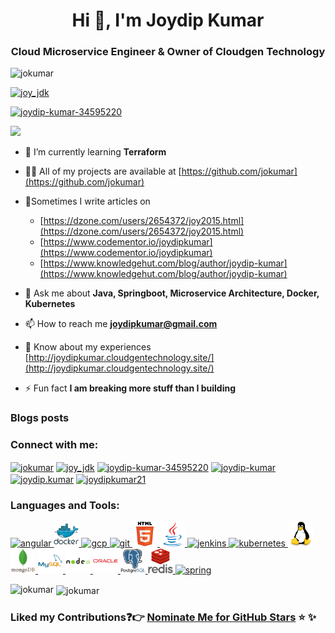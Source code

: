 <h1 align="center">Hi 👋, I'm Joydip Kumar</h1>
<h3 align="center">Cloud Microservice Engineer & Owner of Cloudgen Technology</h3>

<p align="left"> <img src="https://komarev.com/ghpvc/?username=jokumar&label=Profile%20views&color=0e75b6&style=flat" alt="jokumar" /> </p>

<p align="left"> <a href="https://twitter.com/joy_jdk" target="blank"><img src="https://img.shields.io/twitter/follow/joy_jdk?logo=twitter&style=for-the-badge" alt="joy_jdk" /></a> </p>
<p align="left"> <a href="https://www.linkedin.com/in/joydip-kumar-34595220/" target="blank"><img src="https://img.shields.io/badge/LinkedIn-blue?style=flat&logo=linkedin&labelColor=blue" alt="joydip-kumar-34595220" /></a> </p>

<p align=”center”>
<a href=”LinkedIn profile URL”>
<img src=”https://img.shields.io/badge/LinkedIn-blue?style=flat&logo=linkedin&labelColor=blue">
</a>

- 🌱 I’m currently learning **Terraform**

- 👨‍💻 All of my projects are available at [https://github.com/jokumar](https://github.com/jokumar)

- 📝Sometimes I write articles on 
                                                                                              
   - [https://dzone.com/users/2654372/joy2015.html](https://dzone.com/users/2654372/joy2015.html)
   - [https://www.codementor.io/joydipkumar](https://www.codementor.io/joydipkumar)
   - [https://www.knowledgehut.com/blog/author/joydip-kumar](https://www.knowledgehut.com/blog/author/joydip-kumar)                   
                                                                                              
- 💬 Ask me about **Java, Springboot, Microservice Architecture, Docker, Kubernetes**

- 📫 How to reach me **joydipkumar@gmail.com**

- 📄 Know about my experiences [http://joydipkumar.cloudgentechnology.site/](http://joydipkumar.cloudgentechnology.site/)

- ⚡ Fun fact **I am breaking more stuff than I building**

### Blogs posts
<!-- BLOG-POST-LIST:START -->
<!-- BLOG-POST-LIST:END -->

<h3 align="left">Connect with me:</h3>
<p align="left">
<a href="https://dev.to/jokumar" target="blank"><img align="center" src="https://raw.githubusercontent.com/rahuldkjain/github-profile-readme-generator/master/src/images/icons/Social/devto.svg" alt="jokumar" height="30" width="40" /></a>
<a href="https://twitter.com/joy_jdk" target="blank"><img align="center" src="https://raw.githubusercontent.com/rahuldkjain/github-profile-readme-generator/master/src/images/icons/Social/twitter.svg" alt="joy_jdk" height="30" width="40" /></a>
<a href="https://linkedin.com/in/joydip-kumar-34595220" target="blank"><img align="center" src="https://raw.githubusercontent.com/rahuldkjain/github-profile-readme-generator/master/src/images/icons/Social/linked-in-alt.svg" alt="joydip-kumar-34595220" height="30" width="40" /></a>
<a href="https://stackoverflow.com/users/joydip-kumar" target="blank"><img align="center" src="https://raw.githubusercontent.com/rahuldkjain/github-profile-readme-generator/master/src/images/icons/Social/stack-overflow.svg" alt="joydip-kumar" height="30" width="40" /></a>
<a href="https://fb.com/joydip.kumar" target="blank"><img align="center" src="https://raw.githubusercontent.com/rahuldkjain/github-profile-readme-generator/master/src/images/icons/Social/facebook.svg" alt="joydip.kumar" height="30" width="40" /></a>
<a href="https://instagram.com/joydipkumar21" target="blank"><img align="center" src="https://raw.githubusercontent.com/rahuldkjain/github-profile-readme-generator/master/src/images/icons/Social/instagram.svg" alt="joydipkumar21" height="30" width="40" /></a>
</p>

<h3 align="left">Languages and Tools:</h3>
<p align="left"> <a href="https://angular.io" target="_blank" rel="noreferrer"> <img src="https://angular.io/assets/images/logos/angular/angular.svg" alt="angular" width="40" height="40"/> </a> <a href="https://www.docker.com/" target="_blank" rel="noreferrer"> <img src="https://raw.githubusercontent.com/devicons/devicon/master/icons/docker/docker-original-wordmark.svg" alt="docker" width="40" height="40"/> </a> <a href="https://cloud.google.com" target="_blank" rel="noreferrer"> <img src="https://www.vectorlogo.zone/logos/google_cloud/google_cloud-icon.svg" alt="gcp" width="40" height="40"/> </a> <a href="https://git-scm.com/" target="_blank" rel="noreferrer"> <img src="https://www.vectorlogo.zone/logos/git-scm/git-scm-icon.svg" alt="git" width="40" height="40"/> </a> <a href="https://www.w3.org/html/" target="_blank" rel="noreferrer"> <img src="https://raw.githubusercontent.com/devicons/devicon/master/icons/html5/html5-original-wordmark.svg" alt="html5" width="40" height="40"/> </a> <a href="https://www.java.com" target="_blank" rel="noreferrer"> <img src="https://raw.githubusercontent.com/devicons/devicon/master/icons/java/java-original.svg" alt="java" width="40" height="40"/> </a> <a href="https://www.jenkins.io" target="_blank" rel="noreferrer"> <img src="https://www.vectorlogo.zone/logos/jenkins/jenkins-icon.svg" alt="jenkins" width="40" height="40"/> </a> <a href="https://kubernetes.io" target="_blank" rel="noreferrer"> <img src="https://www.vectorlogo.zone/logos/kubernetes/kubernetes-icon.svg" alt="kubernetes" width="40" height="40"/> </a> <a href="https://www.linux.org/" target="_blank" rel="noreferrer"> <img src="https://raw.githubusercontent.com/devicons/devicon/master/icons/linux/linux-original.svg" alt="linux" width="40" height="40"/> </a> <a href="https://www.mongodb.com/" target="_blank" rel="noreferrer"> <img src="https://raw.githubusercontent.com/devicons/devicon/master/icons/mongodb/mongodb-original-wordmark.svg" alt="mongodb" width="40" height="40"/> </a> <a href="https://www.mysql.com/" target="_blank" rel="noreferrer"> <img src="https://raw.githubusercontent.com/devicons/devicon/master/icons/mysql/mysql-original-wordmark.svg" alt="mysql" width="40" height="40"/> </a> <a href="https://nodejs.org" target="_blank" rel="noreferrer"> <img src="https://raw.githubusercontent.com/devicons/devicon/master/icons/nodejs/nodejs-original-wordmark.svg" alt="nodejs" width="40" height="40"/> </a> <a href="https://www.oracle.com/" target="_blank" rel="noreferrer"> <img src="https://raw.githubusercontent.com/devicons/devicon/master/icons/oracle/oracle-original.svg" alt="oracle" width="40" height="40"/> </a> <a href="https://www.postgresql.org" target="_blank" rel="noreferrer"> <img src="https://raw.githubusercontent.com/devicons/devicon/master/icons/postgresql/postgresql-original-wordmark.svg" alt="postgresql" width="40" height="40"/> </a> <a href="https://redis.io" target="_blank" rel="noreferrer"> <img src="https://raw.githubusercontent.com/devicons/devicon/master/icons/redis/redis-original-wordmark.svg" alt="redis" width="40" height="40"/> </a> <a href="https://spring.io/" target="_blank" rel="noreferrer"> <img src="https://www.vectorlogo.zone/logos/springio/springio-icon.svg" alt="spring" width="40" height="40"/> </a> </p>

<p><img align="left" src="https://github-readme-stats.vercel.app/api/top-langs?username=jokumar&show_icons=true&locale=en&layout=compact" alt="jokumar" /></p>

<p>&nbsp;<img align="center" src="https://github-readme-stats.vercel.app/api?username=jokumar&show_icons=true&locale=en" alt="jokumar" /></p>
                                                                                                                                      
 ### Liked my Contributions:question::point_right: [Nominate Me for GitHub Stars](https://stars.github.com/nominate/) :star: :sparkles:
                                                                                 

                                                                                                                                      
